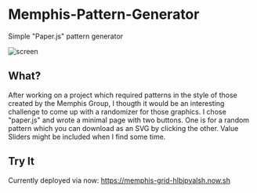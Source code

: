 # Memphis-Pattern-Generator
Simple "Paper.js" pattern generator

![screen](https://user-images.githubusercontent.com/22169889/28363860-69097bda-6c82-11e7-992f-95fa65e79fc5.jpg)

## What?
After working on a project which required patterns in the style of those created by the Memphis Group, I thougth it would be an interesting challenge to come up with a randomizer for those graphics.
I chose "paper.js" and wrote a minimal page with two buttons. One is for a random pattern which you can download as an SVG by clicking the other.
Value Sliders might be included when I find some time.

## Try It
Currently deployed via now: https://memphis-grid-hlbjpyalsh.now.sh
